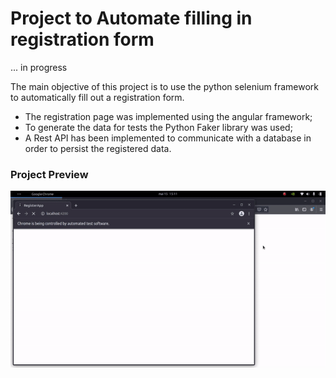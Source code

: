 # Project to Automate filling in registration form

... in progress

The main objective of this project is to use the python selenium framework to automatically fill out a registration form.

* The registration page was implemented using the angular framework;
* To generate the data for tests the Python Faker library was used;
* A Rest API has been implemented to communicate with a database in order to persist the registered data.


### Project Preview

![register selenium script](images/preview.gif)
